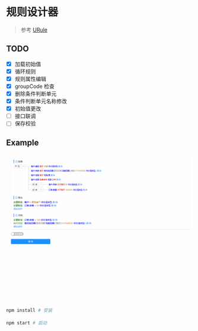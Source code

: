 # 规则设计器

> 参考 [URule](http://urule.bstek.com/index.html)

## TODO
- [x] 加载初始值
- [x] 循环规则
- [x] 规则属性编辑
- [x] groupCode 检查
- [x] 删除条件判断单元
- [x] 条件判断单元名称修改
- [x] 初始值更改
- [ ] 接口联调
- [ ] 保存校验

## Example
![demo](./screenshots/demo.gif)

```sh
npm install # 安装

npm start # 启动
```
